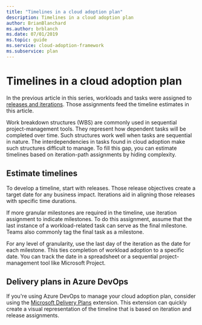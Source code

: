 ```yaml
---
title: "Timelines in a cloud adoption plan"
description: Timelines in a cloud adoption plan
author: BrianBlanchard
ms.author: brblanch
ms.date: 07/01/2019
ms.topic: guide
ms.service: cloud-adoption-framework
ms.subservice: plan
---
```


# Timelines in a cloud adoption plan

In the previous article in this series, workloads and tasks were assigned to [releases and iterations](./iteration-paths.md). Those assignments feed the timeline estimates in this article.

Work breakdown structures (WBS) are commonly used in sequential project-management tools. They represent how dependent tasks will be completed over time. Such structures work well when tasks are sequential in nature. The interdependencies in tasks found in cloud adoption make such structures difficult to manage. To fill this gap, you can estimate timelines based on iteration-path assignments by hiding complexity.

## Estimate timelines

To develop a timeline, start with releases. Those release objectives create a target date for any business impact. Iterations aid in aligning those releases with specific time durations.

If more granular milestones are required in the timeline, use iteration assignment to indicate milestones. To do this assignment, assume that the last instance of a workload-related task can serve as the final milestone. Teams also commonly tag the final task as a milestone.

For any level of granularity, use the last day of the iteration as the date for each milestone. This ties completion of workload adoption to a specific date. You can track the date in a spreadsheet or a sequential project-management tool like Microsoft Project.

## Delivery plans in Azure DevOps

If you're using Azure DevOps to manage your cloud adoption plan, consider using the [Microsoft Delivery Plans](https://marketplace.visualstudio.com/items?itemName=ms.vss-plans) extension. This extension can quickly create a visual representation of the timeline that is based on iteration and release assignments.
